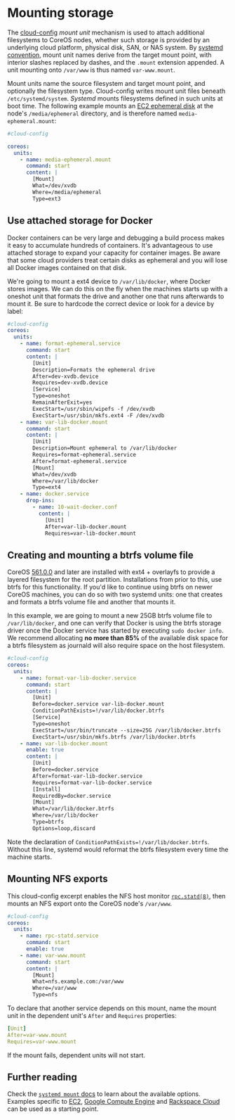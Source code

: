 # Mounting storage

The [cloud-config]({{site.baseurl}}/docs/cluster-management/setup/cloudinit-cloud-config) *mount unit* mechanism is used to attach additional filesystems to CoreOS nodes, whether such storage is provided by an underlying cloud platform, physical disk, SAN, or NAS system. By [systemd convention](http://www.freedesktop.org/software/systemd/man/systemd.mount.html), mount unit names derive from the target mount point, with interior slashes replaced by dashes, and the `.mount` extension appended. A unit mounting onto `/var/www` is thus named `var-www.mount`.

Mount units name the source filesystem and target mount point, and optionally the filesystem type. Cloud-config writes mount unit files beneath `/etc/systemd/system`. *Systemd* mounts filesystems defined in such units at boot time. The following example mounts an [EC2 ephemeral disk](booting-on-ec2.md#instance-storage) at the node's `/media/ephemeral` directory, and is therefore named `media-ephemeral.mount`:

```yaml
#cloud-config

coreos:
  units:
    - name: media-ephemeral.mount
      command: start
      content: |
        [Mount]
        What=/dev/xvdb
        Where=/media/ephemeral
        Type=ext3
```

## Use attached storage for Docker

Docker containers can be very large and debugging a build process makes it easy to accumulate hundreds of containers. It's advantageous to use attached storage to expand your capacity for container images. Be aware that some cloud providers treat certain disks as ephemeral and you will lose all Docker images contained on that disk.

We're going to mount a ext4 device to `/var/lib/docker`, where Docker stores images. We can do this on the fly when the machines starts up with a oneshot unit that formats the drive and another one that runs afterwards to mount it. Be sure to hardcode the correct device or look for a device by label:

```yaml
#cloud-config
coreos:
  units:
    - name: format-ephemeral.service
      command: start
      content: |
        [Unit]
        Description=Formats the ephemeral drive
        After=dev-xvdb.device
        Requires=dev-xvdb.device
        [Service]
        Type=oneshot
        RemainAfterExit=yes
        ExecStart=/usr/sbin/wipefs -f /dev/xvdb
        ExecStart=/usr/sbin/mkfs.ext4 -F /dev/xvdb
    - name: var-lib-docker.mount
      command: start
      content: |
        [Unit]
        Description=Mount ephemeral to /var/lib/docker
        Requires=format-ephemeral.service
        After=format-ephemeral.service
        [Mount]
        What=/dev/xvdb
        Where=/var/lib/docker
        Type=ext4
    - name: docker.service
      drop-ins:
        - name: 10-wait-docker.conf
          content: |
            [Unit]
            After=var-lib-docker.mount
            Requires=var-lib-docker.mount
```

## Creating and mounting a btrfs volume file

CoreOS [561.0.0](https://coreos.com/releases/#561.0.0) and later are installed with ext4 + overlayfs to provide a layered filesystem for the root partition. Installations from prior to this, use btrfs for this functionality. If you'd like to continue using btrfs on newer CoreOS machines, you can do so with two systemd units: one that creates and formats a btrfs volume file and another that mounts it.

In this example, we are going to mount a new 25GB btrfs volume file to `/var/lib/docker`, and one can verify that Docker is using the btrfs storage driver once the Docker service has started by executing `sudo docker info`. We recommend allocating **no more than 85%** of the available disk space for a btrfs filesystem as journald will also require space on the host filesystem.

```yaml
#cloud-config
coreos:
  units:
    - name: format-var-lib-docker.service
      command: start
      content: |
        [Unit]
        Before=docker.service var-lib-docker.mount
        ConditionPathExists=!/var/lib/docker.btrfs
        [Service]
        Type=oneshot
        ExecStart=/usr/bin/truncate --size=25G /var/lib/docker.btrfs
        ExecStart=/usr/sbin/mkfs.btrfs /var/lib/docker.btrfs
    - name: var-lib-docker.mount
      enable: true
      content: |
        [Unit]
        Before=docker.service
        After=format-var-lib-docker.service
        Requires=format-var-lib-docker.service
        [Install]
        RequiredBy=docker.service
        [Mount]
        What=/var/lib/docker.btrfs
        Where=/var/lib/docker
        Type=btrfs
        Options=loop,discard
```

Note the declaration of `ConditionPathExists=!/var/lib/docker.btrfs`. Without this line, systemd would reformat the btrfs filesystem every time the machine starts.

## Mounting NFS exports

This cloud-config excerpt enables the NFS host monitor [`rpc.statd(8)`](http://linux.die.net/man/8/rpc.statd), then mounts an NFS export onto the CoreOS node's `/var/www`.

```yaml
#cloud-config
coreos:
  units:
    - name: rpc-statd.service
      command: start
      enable: true
    - name: var-www.mount
      command: start
      content: |
        [Mount]
        What=nfs.example.com:/var/www
        Where=/var/www
        Type=nfs
```

To declare that another service depends on this mount, name the mount unit in the dependent unit's `After` and `Requires` properties:

```yaml
[Unit]
After=var-www.mount
Requires=var-www.mount
```

If the mount fails, dependent units will not start.

## Further reading

Check the [`systemd mount` docs](http://www.freedesktop.org/software/systemd/man/systemd.mount.html) to learn about the available options. Examples specific to [EC2](booting-on-ec2.md#instance-storage), [Google Compute Engine](booting-on-google-compute-engine.md#additional-storage) and [Rackspace Cloud](booting-on-rackspace.md#mount-data-disk) can be used as a starting point.
